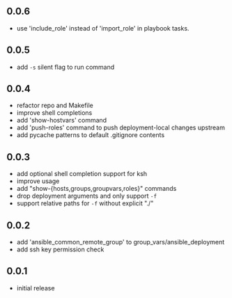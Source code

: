 ## 0.0.6
- use 'include_role' instead of 'import_role' in playbook tasks.

## 0.0.5
- add ``-s`` silent flag to run command

## 0.0.4
- refactor repo and Makefile
- improve shell completions
- add 'show-hostvars' command
- add 'push-roles' command to push deployment-local changes upstream
- add pycache patterns to default .gitignore contents

## 0.0.3
- add optional shell completion support for ksh
- improve usage
- add "show-{hosts,groups,groupvars,roles}" commands
- drop deployment arguments and only support ``-f``
- support relative paths for ``-f`` without explicit "./"

## 0.0.2
- add 'ansible_common_remote_group' to group_vars/ansible_deployment
- add ssh key permission check

## 0.0.1
- initial release
